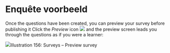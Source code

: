# Enquête voorbeeld

Once the questions have been created, you can preview your survey before publishing it Click the _Preview_ icon ![](../../.gitbook/assets/graphics292%20%283%29.png) and the preview screen leads you through the questions as if you were a learner:

![](../../.gitbook/assets/images225%20%283%29.png)Illustration 156: Surveys – Preview survey

